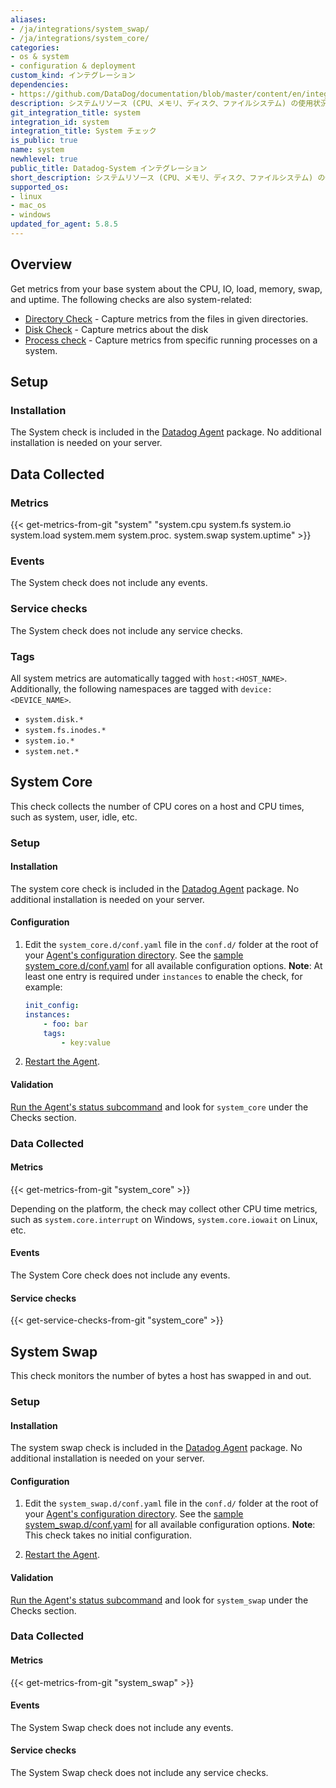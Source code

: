 ```yaml
---
aliases:
- /ja/integrations/system_swap/
- /ja/integrations/system_core/
categories:
- os & system
- configuration & deployment
custom_kind: インテグレーション
dependencies:
- https://github.com/DataDog/documentation/blob/master/content/en/integrations/system.md
description: システムリソース (CPU、メモリ、ディスク、ファイルシステム) の使用状況を追跡。
git_integration_title: system
integration_id: system
integration_title: System チェック
is_public: true
name: system
newhlevel: true
public_title: Datadog-System インテグレーション
short_description: システムリソース (CPU、メモリ、ディスク、ファイルシステム) の使用状況を追跡。
supported_os:
- linux
- mac_os
- windows
updated_for_agent: 5.8.5
---
```


## Overview

Get metrics from your base system about the CPU, IO, load, memory, swap, and uptime. The following checks are also system-related:

- [Directory Check][1] - Capture metrics from the files in given directories.
- [Disk Check][2] - Capture metrics about the disk
- [Process check][3] - Capture metrics from specific running processes on a system.

## Setup

### Installation

The System check is included in the [Datadog Agent][4] package. No additional installation is needed on your server.

## Data Collected

### Metrics

{{< get-metrics-from-git "system" "system.cpu system.fs system.io system.load system.mem system.proc. system.swap system.uptime" >}}

### Events

The System check does not include any events.

### Service checks

The System check does not include any service checks.

### Tags

All system metrics are automatically tagged with `host:<HOST_NAME>`. Additionally, the following namespaces are tagged with `device:<DEVICE_NAME>`.

- `system.disk.*`
- `system.fs.inodes.*`
- `system.io.*`
- `system.net.*`

## System Core

This check collects the number of CPU cores on a host and CPU times, such as system, user, idle, etc.

### Setup

#### Installation

The system core check is included in the [Datadog Agent][4] package. No additional installation is needed on your server.

#### Configuration

1. Edit the `system_core.d/conf.yaml` file in the `conf.d/` folder at the root of your [Agent's configuration directory][5]. See the [sample system_core.d/conf.yaml][6] for all available configuration options. **Note**: At least one entry is required under `instances` to enable the check, for example:

    ```yaml
    init_config:
    instances:
        - foo: bar
        tags:
            - key:value
    ```

2. [Restart the Agent][7].

#### Validation

[Run the Agent's status subcommand][4] and look for `system_core` under the Checks section.

### Data Collected

#### Metrics

{{< get-metrics-from-git "system_core" >}}

Depending on the platform, the check may collect other CPU time metrics, such as `system.core.interrupt` on Windows, `system.core.iowait` on Linux, etc.

#### Events

The System Core check does not include any events.

#### Service checks

{{< get-service-checks-from-git "system_core" >}}

## System Swap

This check monitors the number of bytes a host has swapped in and out.

### Setup

#### Installation

The system swap check is included in the [Datadog Agent][4] package. No additional installation is needed on your server.

#### Configuration

1. Edit the `system_swap.d/conf.yaml` file in the `conf.d/` folder at the root of your [Agent's configuration directory][5]. See the [sample system_swap.d/conf.yaml][8] for all available configuration options. **Note**: This check takes no initial configuration.

2. [Restart the Agent][7].

#### Validation

[Run the Agent's status subcommand][4] and look for `system_swap` under the Checks section.

### Data Collected

#### Metrics

{{< get-metrics-from-git "system_swap" >}}

#### Events

The System Swap check does not include any events.

#### Service checks

The System Swap check does not include any service checks.

[1]: /ja/integrations/directory/
[2]: /ja/integrations/disk/
[3]: /ja/integrations/process/
[4]: /ja/agent/guide/agent-commands/#agent-status-and-information
[5]: /ja/agent/guide/agent-configuration-files/#agent-configuration-directory
[6]: https://github.com/DataDog/integrations-core/blob/master/system_core/datadog_checks/system_core/data/conf.yaml.example
[7]: /ja/agent/guide/agent-commands/#start-stop-restart-the-agent
[8]: https://github.com/DataDog/integrations-core/blob/master/system_swap/datadog_checks/system_swap/data/conf.yaml.example